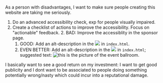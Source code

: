 As a person with disadvantages, I want to make sure people creating this website are taking me seriously.

1. Do an advanced accessibility check, exp for people visually impaired.
2. Create a checklist of actions to improve the accessibility. Focus on "actionable" feedback.
   2. BAD: Improve the accessiblity in the sponsor page.
   1. GOOD: Add an alt-description in the <img src="blah"> in `index.html`.
   2. EVEN BETTER: Add an alt-description in the <img src="blah"> in `index.html`; suggested text: <img src="blah" alt="this is the picture of the event ballroom">.


I basically want to see a good return on my investment: I want to get good publicity and I dont want to be associated to people doing something potentially wrong/nasty which could incur into a reputational damage.

